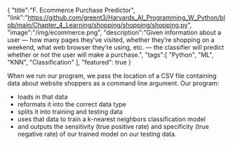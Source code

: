 {
    "title":"F. Ecommerce Purchase Predictor",
    "link":"https://github.com/greent3/Harvards_AI_Programming_W_Python/blob/main/Chapter_4_Learning/shopping/shopping/shopping.py",
    "image":"/img/ecommerce.png",
    "description":"Given information about a user — how many pages they’ve visited, whether they’re shopping on a weekend, what web browser they’re using, etc. — the classifier will predict whether or not the user will make a purchase.",
    "tags":[
          "Python",
          "ML",
          "KNN",
          "Classification"
        ],
    "featured": true
}


When we run our program, we pass the location of a CSV file containing data about website shoppers as a command line argument. Our program:

- loads in that data
- reformats it into the correct data type
- splits it into training and testing data
- uses that data to train a k-nearest neighbors classification model
- and outputs the sensitivity (true positive rate) and specificity (true negative rate) of our trained model on our testing data.
